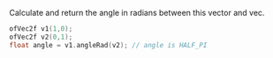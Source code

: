 Calculate and return the angle in radians between this vector and vec.

```cpp
ofVec2f v1(1,0);
ofVec2f v2(0,1);
float angle = v1.angleRad(v2); // angle is HALF_PI
```
